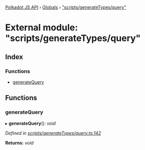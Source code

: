 [Polkadot JS API](../README.md) › [Globals](../globals.md) › ["scripts/generateTypes/query"](_scripts_generatetypes_query_.md)

# External module: "scripts/generateTypes/query"

## Index

### Functions

* [generateQuery](_scripts_generatetypes_query_.md#generatequery)

## Functions

###  generateQuery

▸ **generateQuery**(): *void*

*Defined in [scripts/generateTypes/query.ts:142](https://github.com/polkadot-js/api/blob/b911bdbd2d/packages/types/src/scripts/generateTypes/query.ts#L142)*

**Returns:** *void*
